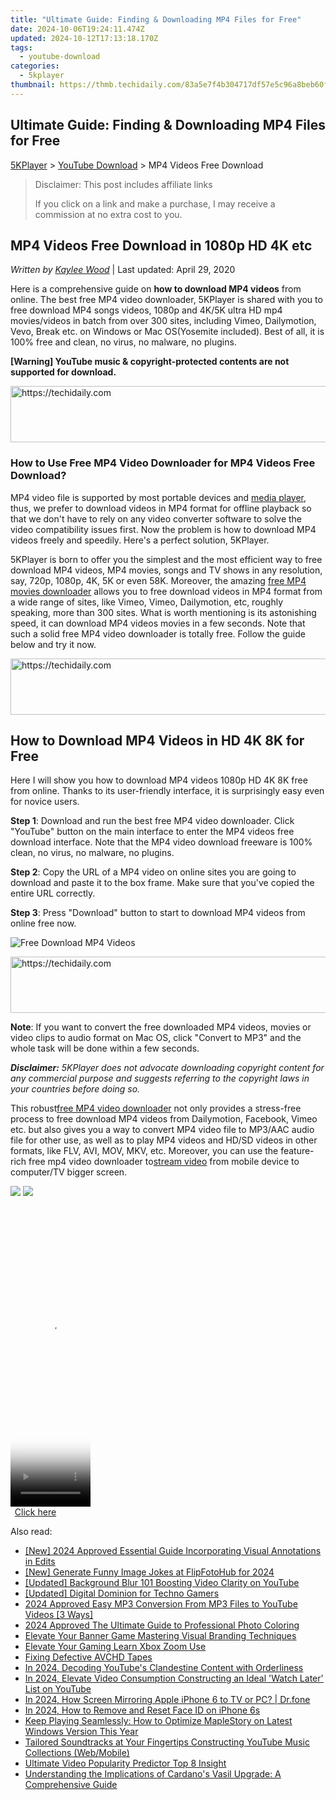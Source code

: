 ```yaml
---
title: "Ultimate Guide: Finding & Downloading MP4 Files for Free"
date: 2024-10-06T19:24:11.474Z
updated: 2024-10-12T17:13:18.170Z
tags:
  - youtube-download
categories:
  - 5kplayer
thumbnail: https://thmb.techidaily.com/83a5e7f4b304717df57e5c96a8beb60fe39d761265a0a53063f5a3b844f4f838.png
---
```


## Ultimate Guide: Finding & Downloading MP4 Files for Free

[5KPlayer](https://tools.techidaily.com/5kplayer/products/) \> [YouTube Download](https://tools.techidaily.com/5kplayer/youtube-download/) \> MP4 Videos Free Download

>  Disclaimer: This post includes affiliate links
>
>  If you click on a link and make a purchase, I may receive a commission at no extra cost to you.
>

## MP4 Videos Free Download in 1080p HD 4K etc

 _Written by [Kaylee Wood](https://www.quora.com/profile/Amanda-Hu-21)_ | Last updated: April 29, 2020 

Here is a comprehensive guide on **how to download MP4 videos** from online. The best free MP4 video downloader, 5KPlayer is shared with you to free download MP4 songs videos, 1080p and 4K/5K ultra HD mp4 movies/videos in batch from over 300 sites, including Vimeo, Dailymotion, Vevo, Break etc. on Windows or Mac OS(Yosemite included). Best of all, it is 100% free and clean, no virus, no malware, no plugins.

**\[Warning\] YouTube music & copyright-protected contents are not supported for download.**

<!-- affiliate ads begin -->
<a href="https://ephamedtechinc.pxf.io/c/5597632/2137216/26400" target="_top" id="2137216">
  <img src="//a.impactradius-go.com/display-ad/26400-2137216" border="0" alt="https://techidaily.com" width="728" height="90"/>
</a>
<img height="0" width="0" src="https://ephamedtechinc.pxf.io/i/5597632/2137216/26400" style="position:absolute;visibility:hidden;" border="0" />
<!-- affiliate ads end -->

### How to Use Free MP4 Video Downloader for MP4 Videos Free Download?

MP4 video file is supported by most portable devices and [media player](https://tools.techidaily.com/5kplayer/video-music-player/), thus, we prefer to download videos in MP4 format for offline playback so that we don't have to rely on any video converter software to solve the video compatibility issues first. Now the problem is how to download MP4 videos freely and speedily. Here's a perfect solution, 5KPlayer.

5KPlayer is born to offer you the simplest and the most efficient way to free download MP4 videos, MP4 movies, songs and TV shows in any resolution, say, 720p, 1080p, 4K, 5K or even 58K. Moreover, the amazing [free MP4 movies downloader](https://tools.techidaily.com/5kplayer/youtube-download/) allows you to free download videos in MP4 format from a wide range of sites, like Vimeo, Vimeo, Dailymotion, etc, roughly speaking, more than 300 sites. What is worth mentioning is its astonishing speed, it can download MP4 videos movies in a few seconds. Note that such a solid free MP4 video downloader is totally free. Follow the guide below and try it now. 

<!-- affiliate ads begin -->
<a href="https://aligracehair.sjv.io/c/5597632/1880944/19272" target="_top" id="1880944">
  <img src="//a.impactradius-go.com/display-ad/19272-1880944" border="0" alt="https://techidaily.com" width="728" height="90"/>
</a>
<img height="0" width="0" src="https://aligracehair.sjv.io/i/5597632/1880944/19272" style="position:absolute;visibility:hidden;" border="0" />
<!-- affiliate ads end -->

## How to Download MP4 Videos in HD 4K 8K for Free

Here I will show you how to download MP4 videos 1080p HD 4K 8K free from online. Thanks to its user-friendly interface, it is surprisingly easy even for novice users. 

**Step 1**: Download and run the best free MP4 video downloader. Click "YouTube" button on the main interface to enter the MP4 videos free download interface. Note that the MP4 video download freeware is 100% clean, no virus, no malware, no plugins.

**Step 2**: Copy the URL of a MP4 video on online sites you are going to download and paste it to the box frame. Make sure that you've copied the entire URL correctly. 

**Step 3**: Press "Download" button to start to download MP4 videos from online free now. 

![Free Download MP4 Videos](https://www.5kplayer.com/youtube-download/img/hd-video-download-xrq.jpg) 

<!-- affiliate ads begin -->
<a href="https://bluettius.sjv.io/c/5597632/2139111/17108" target="_top" id="2139111">
  <img src="//a.impactradius-go.com/display-ad/17108-2139111" border="0" alt="https://techidaily.com" width="728" height="90"/>
</a>
<img height="0" width="0" src="https://bluettius.sjv.io/i/5597632/2139111/17108" style="position:absolute;visibility:hidden;" border="0" />
<!-- affiliate ads end -->

**Note**: If you want to convert the free downloaded MP4 videos, movies or video clips to audio format on Mac OS, click "Convert to MP3" and the whole task will be done within a few seconds. 

_**Disclaimer:** 5KPlayer does not advocate downloading copyright content for any commercial purpose and suggests referring to the copyright laws in your countries before doing so._

This robust[free MP4 video downloader](https://tools.techidaily.com/5kplayer/youtube-download/) not only provides a stress-free process to free download MP4 videos from Dailymotion, Facebook, Vimeo etc. but also gives you a way to convert MP4 video file to MP3/AAC audio file for other use, as well as to play MP4 videos and HD/SD videos in other formats, like FLV, AVI, MOV, MKV, etc. Moreover, you can use the feature-rich free mp4 video downloader to[stream video](https://tools.techidaily.com/5kplayer/dlna/) from mobile device to computer/TV bigger screen. 

[![](https://www.5kplayer.com/youtube-download/../button/freedownwhitewin.png)](https://tools.techidaily.com/5kplayer/products/) [![](https://www.5kplayer.com/youtube-download/../button/freedownbackmac.png)](https://tools.techidaily.com/5kplayer/products/)

<!-- affiliate ads begin -->
<span id="1938136">
					<video width="128" height="480" style="cursor:pointer"
           poster="//a.impactradius-go.com/display-clicktoplayimage/1938136.png"
           onclick="if(!this.playClicked){this.play();this.setAttribute('controls',true);this.playClicked=true;}">
	   <source src="//a.impactradius-go.com/display-ad/22993-1938136">
	   <img src="//a.impactradius-go.com/display-clicktoplayimage/1938136.png" style="border: none; height: 100%; width: 100%; object-fit: contain">
	</video>
	<div style="width:80px;text-align:center"><a href="javascript:window.open(decodeURIComponent('https%3A%2F%2Fhomestyler.sjv.io%2Fc%2F5597632%2F1938136%2F22993'), '_blank');void(0);">Click here</a></div>
</span>
<img height="0" width="0" src="https://imp.pxf.io/i/5597632/1938136/22993" style="position:absolute;visibility:hidden;" border="0" />
<!-- affiliate ads end -->

<ins class="adsbygoogle"
     style="display:block"
     data-ad-format="autorelaxed"
     data-ad-client="ca-pub-7571918770474297"
     data-ad-slot="1223367746"></ins>

<ins class="adsbygoogle"
     style="display:block"
     data-ad-client="ca-pub-7571918770474297"
     data-ad-slot="8358498916"
     data-ad-format="auto"
     data-full-width-responsive="true"></ins>

<span class="atpl-alsoreadstyle">Also read:</span>
<div><ul>
<li><a href="https://screen-recording.techidaily.com/new-2024-approved-essential-guide-incorporating-visual-annotations-in-edits/"><u>[New] 2024 Approved Essential Guide Incorporating Visual Annotations in Edits</u></a></li>
<li><a href="https://vp-tips.techidaily.com/new-generate-funny-image-jokes-at-flipfotohub-for-2024/"><u>[New] Generate Funny Image Jokes at FlipFotoHub for 2024</u></a></li>
<li><a href="https://youtube-video-recordings.techidaily.com/updated-background-blur-101-boosting-video-clarity-on-youtube/"><u>[Updated] Background Blur 101 Boosting Video Clarity on YouTube</u></a></li>
<li><a href="https://youtube-video-recordings.techidaily.com/updated-digital-dominion-for-techno-gamers/"><u>[Updated] Digital Dominion for Techno Gamers</u></a></li>
<li><a href="https://youtube-video-recordings.techidaily.com/2024-approved-easy-mp3-conversion-from-mp3-files-to-youtube-videos-3-ways/"><u>2024 Approved Easy MP3 Conversion From MP3 Files to YouTube Videos [3 Ways]</u></a></li>
<li><a href="https://fox-info.techidaily.com/2024-approved-the-ultimate-guide-to-professional-photo-coloring/"><u>2024 Approved The Ultimate Guide to Professional Photo Coloring</u></a></li>
<li><a href="https://youtube-video-recordings.techidaily.com/elevate-your-banner-game-mastering-visual-branding-techniques/"><u>Elevate Your Banner Game Mastering Visual Branding Techniques</u></a></li>
<li><a href="https://extra-lessons.techidaily.com/elevate-your-gaming-learn-xbox-zoom-use/"><u>Elevate Your Gaming Learn Xbox Zoom Use</u></a></li>
<li><a href="https://data-wizards.techidaily.com/fixing-defective-avchd-tapes/"><u>Fixing Defective AVCHD Tapes</u></a></li>
<li><a href="https://youtube-video-recordings.techidaily.com/in-2024-decoding-youtubes-clandestine-content-with-orderliness/"><u>In 2024, Decoding YouTube's Clandestine Content with Orderliness</u></a></li>
<li><a href="https://youtube-video-recordings.techidaily.com/in-2024-elevate-video-consumption-constructing-an-ideal-watch-later-list-on-youtube/"><u>In 2024, Elevate Video Consumption Constructing an Ideal 'Watch Later' List on YouTube</u></a></li>
<li><a href="https://screen-mirror.techidaily.com/in-2024-how-screen-mirroring-apple-iphone-6-to-tv-or-pc-drfone-by-drfone-ios/"><u>In 2024, How Screen Mirroring Apple iPhone 6 to TV or PC? | Dr.fone</u></a></li>
<li><a href="https://ios-unlock.techidaily.com/in-2024-how-to-remove-and-reset-face-id-on-iphone-6s-by-drfone-ios/"><u>In 2024, How to Remove and Reset Face ID on iPhone 6s</u></a></li>
<li><a href="https://win-answers.techidaily.com/keep-playing-seamlessly-how-to-optimize-maplestory-on-latest-windows-version-this-year/"><u>Keep Playing Seamlessly: How to Optimize MapleStory on Latest Windows Version This Year</u></a></li>
<li><a href="https://youtube-video-recordings.techidaily.com/tailored-soundtracks-at-your-fingertips-constructing-youtube-music-collections-webmobile/"><u>Tailored Soundtracks at Your Fingertips Constructing YouTube Music Collections (Web/Mobile)</u></a></li>
<li><a href="https://youtube-video-recordings.techidaily.com/ultimate-video-popularity-predictor-top-8-insight/"><u>Ultimate Video Popularity Predictor Top 8 Insight</u></a></li>
<li><a href="https://some-guidance.techidaily.com/understanding-the-implications-of-cardanos-vasil-upgrade-a-comprehensive-guide/"><u>Understanding the Implications of Cardano's Vasil Upgrade: A Comprehensive Guide</u></a></li>
</ul></div>

